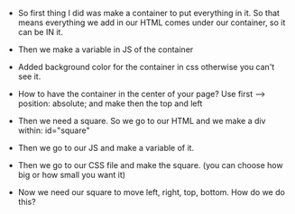 - So first thing I did was make a container to put everything in it. So that means everything we add in our HTML comes under our container, so it can be IN it. 

- Then we make a variable in JS of the container

- Added background color for the container in css otherwise you can't see it. 

- How to have the container in the center of your page? Use first --> position: absolute; and make then the top and left 

- Then we need a square. So we go to our HTML and we make a div within: id="square"

- Then we go to our JS and make a variable of it. 

- Then we go to our CSS file and make the square. (you can choose how big or how small you want it)

- Now we need our square to move left, right, top, bottom. How do we do this? 

